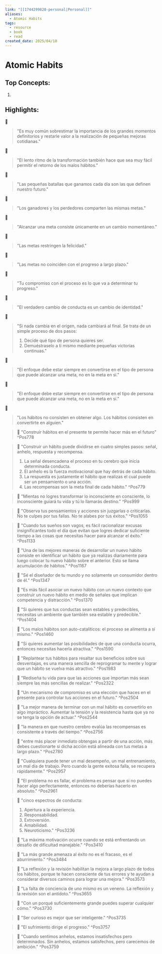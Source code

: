 ```yaml
---
link: "[[1744299820-personal|Personal]]"
aliases:
  - Atomic Habits
tags:
  - resource
  - book
  - read
created_date: 2025/04/10
---
```

# Atomic Habits
## Top Concepts:
1. 
## Highlights:
📖 
> "Es muy común sobrestimar la importancia de los grandes momentos definitorios y restarle valor a la realización de pequeñas mejoras cotidianas."  

📖 
> "El lento ritmo de la transformación también hace que sea muy fácil permitir el retorno de los malos hábitos."

📖 
> "Las pequeñas batallas que ganamos cada día son las que definen nuestro futuro."

📖
> "Los ganadores y los perdedores comparten las mismas metas."

📖 
> "Alcanzar una meta consiste únicamente en un cambio momentáneo."

📖 
> "Las metas restringen la felicidad."

📖
> "Las metas no coinciden con el progreso a largo plazo."

📖 
> "Tu compromiso con el proceso es lo que va a determinar tu progreso."

📖 
> "El verdadero cambio de conducta es un cambio de identidad."

📖 
> "Si nada cambia en el origen, nada cambiará al final. Se trata de un simple proceso de dos pasos:
> 1. Decide qué tipo de persona quieres ser.
> 2. Demuéstraselo a ti mismo mediante pequeñas victorias continuas."

📖 
> "El enfoque debe estar siempre en convertirse en el tipo de persona que puede alcanzar una meta, no en la meta en sí."

📖 
> "El enfoque debe estar siempre en convertirse en el tipo de persona que puede alcanzar una meta, no en la meta en sí."

📖 
> "Los hábitos no consisten en obtener algo. Los hábitos consisten en convertirte en alguien."

> 📖
> "Construir hábitos en el presente te permite hacer más en el futuro"
^Pos778

> 📖
> "Construir un hábito puede dividirse en cuatro simples pasos: señal, anhelo, respuesta y recompensa.
> 1. La señal desencadena el proceso en tu cerebro que inicia determinada conducta.
> 2. El anhelo es la fuerza motivacional que hay detrás de cada hábito.
> 3. La respuesta es justamente el hábito que realizas el cual puede ser un pensamiento o una acción.
> 4. Las recompensas son la meta final de cada hábito."
^Pos779

> 📖
> "Mientas no logres transformar lo inconsciente en consciente, lo inconsciente guiará tu vida y tú lo llamarás destino."
^Pos999

> 📖
> "Observa tus pensamientos y acciones sin juzgarlas o criticarlas. No te culpes por tus fallas. No te alabes por tus éxitos."
^Pos1055

> 📖
> "Cuando tus sueños son vagos, es fácil racionalizar excusas insignificantes todo el día que evitan que logres dedicar suficiente tiempo a las cosas que necesitas hacer para alcanzar el éxito."
^Pos1133
 
> 📖
> "Una de las mejores maneras de desarrollar un nuevo hábito consiste en identificar un hábito que ya realizas diariamente para luego colocar tu nuevo hábito sobre el anterior. Esto se llama acumulación de hábitos."
^Pos1167

> 📖
> "Sé el diseñador de tu mundo y no solamente un consumidor dentro de él."
^Pos1347

> 📖
> "Es más fácil asociar un nuevo hábito con un nuevo contexto que construir un nuevo hábito en medio de señales que implican competencia y distracción."
^Pos1370

> 📖
> "Si quieres que tus conductas sean estables y predecibles, necesitas un ambiente que también sea estable y predecible."
^Pos1404

> 📖
> "Los malos hábitos son auto-catalíticos: el proceso se alimenta a sí mismo."
^Pos1460

> 📖
> "Si quieres aumentar las posibilidades de que una conducta ocurra, entonces necesitas hacerla atractiva."
^Pos1590

> 📖
> "Replantear tus hábitos para resaltar sus beneficios sobre sus desventajas, es una manera sencilla de reprogramar tu mente y lograr que un hábito se vuelva más atractivo."
^Pos1983

> 📖
> "Rediseña tu vida para que las acciones que importan más sean siempre las más sencillas de realizar."
^Pos2322

> 📖
> "Un mecanismo de compromiso es una elección que haces en el presente para controlar tus acciones en el futuro."
^Pos2504

> 📖
> "La mejor manera de terminar con un mal hábito es convertirlo en algo impráctico. Aumentar la tensión y la resistencia hasta que ya no se tenga la opción de actuar."
^Pos2544

> 📖
> "la manera en que nuestro cerebro evalúa las recompensas es consistente a través del tiempo."
^Pos2756

> 📖
> "entre más placer inmediato obtengas a partir de una acción, más debes cuestionarte si dicha acción está alineada con tus metas a largo plazo."
^Pos2780

> 📖
> "Cualquiera puede tener un mal desempeño, un mal entrenamiento, un mal día de trabajo. Pero cuando la gente exitosa falla, se recupera rápidamente."
^Pos2957

> 📖
> "El problema no es fallar, el problema es pensar que si no puedes hacer algo perfectamente, entonces no deberías hacerlo en absoluto."
^Pos2961

> 📖
> "cinco espectros de conducta: 
> 1. Apertura a la experiencia.
> 2. Responsabilidad.
> 3. Extroversión.
> 4. Amabilidad.
> 5. Neuroticismo."
^Pos3236

> 📖
> "La máxima motivación ocurre cuando se está enfrentando un desafío de dificultad manejable."
^Pos3410

> 📖
> "La más grande amenaza al éxito no es el fracaso, es el aburrimiento."
^Pos3484

> 📖
> "La reflexión y la revisión habilitan la mejora a largo plazo de todos los hábitos, porque te hacen consciente de tus errores y te ayudan a considerar diversos caminos para lograr una mejora."
^Pos3573

> 📖
> "La falta de conciencia de uno mismo es un veneno. La reflexión y la revisión son el antídoto."
^Pos3655

> 📖
> "Con un porqué suficientemente grande puedes superar cualquier cómo."
^Pos3730

> 📖
> "Ser curioso es mejor que ser inteligente."
^Pos3735

> 📖
> "El sufrimiento dirige el progreso."
^Pos3757

> 📖
> "Cuando sentimos anhelos, estamos insatisfechos pero determinados. Sin anhelos, estamos satisfechos, pero carecemos de ambición."
^Pos3759